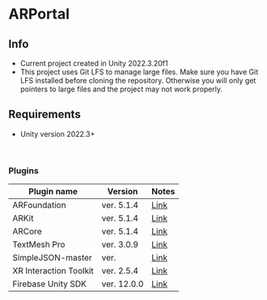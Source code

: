 # ARPortal

## Info
- Current project created in Unity 2022.3.20f1
- This project uses Git LFS to manage large files. Make sure you have Git LFS installed before cloning the repository. Otherwise you will only get pointers to large files and the project may not work properly.

## Requirements
- Unity version 2022.3+

<br />

### Plugins

| Plugin name                 | Version           | Notes                                                                                                              |
| -------------               | -------------     | ---------                                                                                                          |
| ARFoundation		      | ver. 5.1.4        | [Link](https://docs.unity3d.com/Packages/com.unity.xr.arfoundation@5.1/manual/index.html)                          |
| ARKit			      | ver. 5.1.4        | [Link](https://docs.unity3d.com/Packages/com.unity.xr.arkit@5.1/manual/index.html)	                               |
| ARCore		      | ver. 5.1.4        | [Link](https://docs.unity3d.com/Packages/com.unity.xr.arcore@5.1/manual/index.html)	                               |
| TextMesh Pro		      | ver. 3.0.9        | [Link](https://docs.unity3d.com/Packages/com.unity.textmeshpro@3.0/manual/index.html)			       |
| SimpleJSON-master	      | ver. 	          | [Link](https://github.com/Bunny83/SimpleJSON)								       |
| XR Interaction Toolkit      | ver. 2.5.4        | [Link](https://docs.unity3d.com/Packages/com.unity.xr.interaction.toolkit@2.5/manual/index.html)		       |
| Firebase Unity SDK	      | ver. 12.0.0       | [Link](https://firebase.google.com/docs/analytics/unity/start)						       |

<br />
